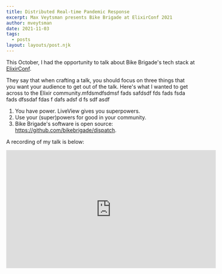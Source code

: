 ```yaml
---
title: Distributed Real-time Pandemic Response
excerpt: Max Veytsman presents Bike Brigade at ElixirConf 2021
author: mveytsman
date: 2021-11-03
tags:
  - posts
layout: layouts/post.njk
---
```


This October, I had the opportunity to talk about Bike Brigade's tech stack at [ElixirConf](https://www.elixirconf.com/).

They say that when crafting a talk, you should focus on three things that you want your audience to get out of the talk. Here's what I wanted to get across to the Elixir community.mfdsmdfsdmsf fads safdsdf fds fads fsda fads dfssdaf fdas f dafs adsf d fs sdf asdf

1. You have power. LiveView gives you superpowers.
2. Use your (super)powers for good in your community.
3. Bike Brigade's software is open source: https://github.com/bikebrigade/dispatch.

A recording of my talk is below:

<iframe width="560" height="315" src="https://www.youtube.com/embed/kzDfogSBMsU" title="YouTube video player" frameborder="0" allow="accelerometer; autoplay; clipboard-write; encrypted-media; gyroscope; picture-in-picture" allowfullscreen></iframe>
